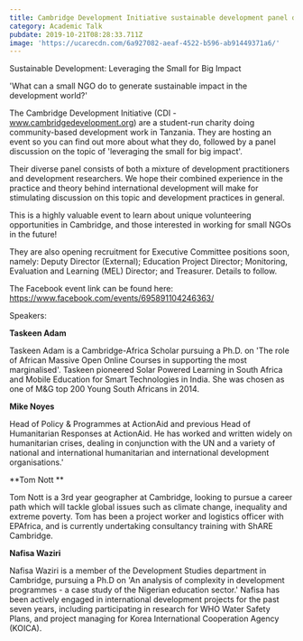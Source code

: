 ```yaml
---
title: Cambridge Development Initiative sustainable development panel discussion
category: Academic Talk
pubdate: 2019-10-21T08:28:33.711Z
image: 'https://ucarecdn.com/6a927082-aeaf-4522-b596-ab91449371a6/'
---
```

Sustainable Development: Leveraging the Small for Big Impact

'What can a small NGO do to generate sustainable impact in the development world?'



The Cambridge Development Initiative (CDI - www.cambridgedevelopment.org) are a student-run charity doing community-based development work in Tanzania. They are hosting an event so you can find out more about what they do, followed by a panel discussion on the topic of 'leveraging the small for big impact'.

Their diverse panel consists of both a mixture of development practitioners and development researchers. We hope their combined experience in the practice and theory behind international development will make for stimulating discussion on this topic and development practices in general.

This is a highly valuable event to learn about unique volunteering opportunities in Cambridge, and those interested in working for small NGOs in the future!

They are also opening recruitment for Executive Committee positions soon, namely: Deputy Director (External); Education Project Director; Monitoring, Evaluation and Learning (MEL) Director; and Treasurer. Details to follow.

The Facebook event link can be found here: https://www.facebook.com/events/695891104246363/

Speakers:

**Taskeen Adam**

Taskeen Adam is a Cambridge-Africa Scholar pursuing a Ph.D. on 'The role of African Massive Open Online Courses in supporting the most marginalised'. Taskeen pioneered Solar Powered Learning in South Africa and Mobile Education for Smart Technologies in India. She was chosen as one of M&G top 200 Young South Africans in 2014.

**Mike Noyes**

Head of Policy & Programmes at ActionAid and previous Head of Humanitarian Responses at ActionAid. He has worked and written widely on humanitarian crises, dealing in conjunction with the UN and a variety of national and international humanitarian and international development organisations.'

**Tom Nott **

Tom Nott is a 3rd year geographer at Cambridge, looking to pursue a career path which will tackle global issues such as climate change, inequality and extreme poverty. Tom has been a project worker and logistics officer with EPAfrica, and is currently undertaking consultancy training with ShARE Cambridge.

**Nafisa Waziri**

Nafisa Waziri is a member of the Development Studies department in Cambridge, pursuing a Ph.D on 'An analysis of complexity in development programmes - a case study of the Nigerian education sector.' Nafisa has been actively engaged in international development projects for the past seven years, including participating in research for WHO Water Safety Plans, and project managing for Korea International Cooperation Agency (KOICA).
